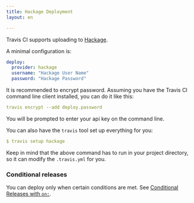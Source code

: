 ```yaml
---
title: Hackage Deployment
layout: en

---
```


Travis CI supports uploading to [Hackage](https://hackage.haskell.org/).

A minimal configuration is:

```yaml
deploy:
  provider: hackage
  username: "Hackage User Name"
  password: "Hackage Password"
```

It is recommended to encrypt password.
Assuming you have the Travis CI command line client installed, you can do it like this:

```yaml
travis encrypt --add deploy.password
```

You will be prompted to enter your api key on the command line.

You can also have the `travis` tool set up everything for you:

```yaml
$ travis setup hackage
```

Keep in mind that the above command has to run in your project directory, so it can modify the `.travis.yml` for you.

### Conditional releases

You can deploy only when certain conditions are met.
See [Conditional Releases with `on:`](/user/deployment#Conditional-Releases-with-on%3A).
